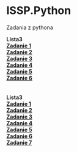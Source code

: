 # ISSP.Python
Zadania z pythona

<b>Lista3<b><br>
[Zadanie 1](lista3/zadanie1.txt)<br>
[Zadanie 2](lista3/zadanie2.txt)<br>
[Zadanie 3](lista3/zadanie3.py)<br>
[Zadanie 4](lista3/zadanie4.py)<br>
[Zadanie 5](lista3/zadanie5.py)<br>
[Zadanie 6](lista3/zadanie6.py)<br>
<br><br>
<b>Lista3<b><br>
[Zadanie 1](lista4/zadanie1.py)<br>
[Zadanie 2](lista4/zadanie2.py)<br>
[Zadanie 3](lista4/zadanie3.py)<br>
[Zadanie 4](lista4/zadanie4.py)<br>
[Zadanie 5](lista4/zadanie5.py)<br>
[Zadanie 6](lista4/zadanie6.py)<br>
[Zadanie 7](lista4/zadanie7.py)<br>
